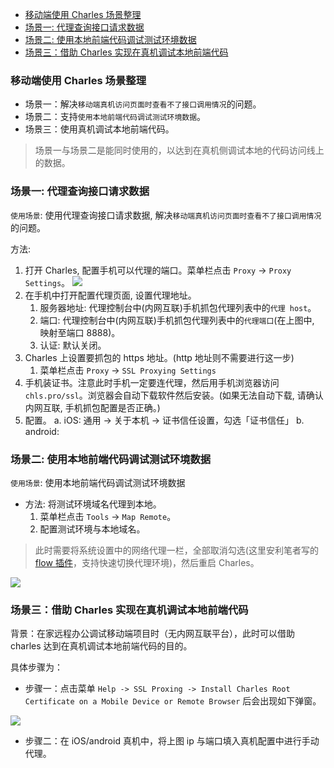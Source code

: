 <!--
abbrlink: occuidd3
-->

- [移动端使用 Charles 场景整理](#移动端使用-charles-场景整理)
- [场景一: 代理查询接口请求数据](#场景一-代理查询接口请求数据)
- [场景二: 使用本地前端代码调试测试环境数据](#场景二-使用本地前端代码调试测试环境数据)
- [场景三：借助 Charles 实现在真机调试本地前端代码](#场景三借助-charles-实现在真机调试本地前端代码)

### 移动端使用 Charles 场景整理

* 场景一：解决`移动端真机访问页面时查看不了接口调用情况`的问题。
* 场景二：支持`使用本地前端代码调试测试环境数据`。
* 场景三：使用真机调试本地前端代码。

> 场景一与场景二是能同时使用的，以达到在真机侧调试本地的代码访问线上的数据。

### 场景一: 代理查询接口请求数据

`使用场景`: 使用代理查询接口请求数据, 解决`移动端真机访问页面时查看不了接口调用情况`的问题。

方法:

1. 打开 Charles, 配置手机可以代理的端口。菜单栏点击 `Proxy` -> `Proxy Settings`。
  ![](http://with.muyunyun.cn/ec841f0461fa4b37cc333d24127785ee.jpg-400)
2. 在手机中打开配置代理页面, 设置代理地址。
   1. 服务器地址: 代理控制台中(内网互联)手机抓包代理列表中的`代理 host`。
   2. 端口: 代理控制台中(内网互联)手机抓包代理列表中的`代理端口`(在上图中, 映射至端口 8888)。
   3. 认证: 默认关闭。
3. Charles 上设置要抓包的 https 地址。(http 地址则不需要进行这一步)
   1. 菜单栏点击 `Proxy` -> `SSL Proxying Settings`
4. 手机装证书。注意此时手机一定要连代理，然后用手机浏览器访问 `chls.pro/ssl`。浏览器会自动下载软件然后安装。(如果无法自动下载, 请确认内网互联, 手机抓包配置是否正确。)
5. 配置。
   a. iOS: 通用 -> 关于本机 -> 证书信任设置，勾选「证书信任」
   b. android:

### 场景二: 使用本地前端代码调试测试环境数据

`使用场景`: 使用本地前端代码调试测试环境数据

* 方法: 将测试环境域名代理到本地。
  1. 菜单栏点击 `Tools` -> `Map Remote`。
  2. 配置测试环境与本地域名。

> 此时需要将系统设置中的网络代理一栏，全部取消勾选(这里安利笔者写的 [flow 插件](https://)，支持快速切换代理环境)，然后重启 Charles。

![](http://with.muyunyun.cn/863fdb087e9b32eabf0c4b3a607235f8.jpg)

### 场景三：借助 Charles 实现在真机调试本地前端代码

背景：在家远程办公调试移动端项目时（无内网互联平台），此时可以借助 charles 达到在真机调试本地前端代码的目的。

具体步骤为：

* 步骤一：点击菜单 `Help -> SSL Proxing -> Install Charles Root Certificate on a Mobile Device or Remote Browser` 后会出现如下弹窗。

![](http://with.muyunyun.cn/dadcb8e1264e121d3c5906c094e17515.jpg)

* 步骤二：在 iOS/android 真机中，将上图 ip 与端口填入真机配置中进行手动代理。

